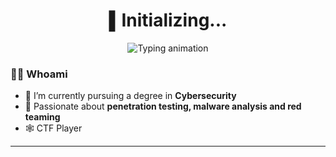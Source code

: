 <h1 align="center">▌Initializing...</h1>

<p align="center">
  <img src="https://readme-typing-svg.herokuapp.com?font=Fira+Code&size=18&pause=1000&color=A259FF&center=true&vCenter=true&width=500&lines=└─[ShackWove@localhost]─$+Analyzing+binary...;└─[ShackWove@localhost]─$+Debugging+binary...;└─[ShackWove@localhost]─$+...;└─[ShackWove@localhost]─$+Exploit!" alt="Typing animation" />
</p>




### 🕵️‍♂️ Whoami

- 🔐 I’m currently pursuing a degree in **Cybersecurity**
- 🧠 Passionate about **penetration testing, malware analysis and red teaming**
- 🕸️ CTF Player

---
<!--
### 📈 GitHub Stats

<p align="center">
  <img src="https://github-readme-stats.vercel.app/api?username=ShackWove&show_icons=true&theme=tokyonight" height="165"/>
  <img src="https://github-readme-stats.vercel.app/api/top-langs/?username=ShackWove&layout=compact&theme=tokyonight" height="165"/>
</p>

---
-->
